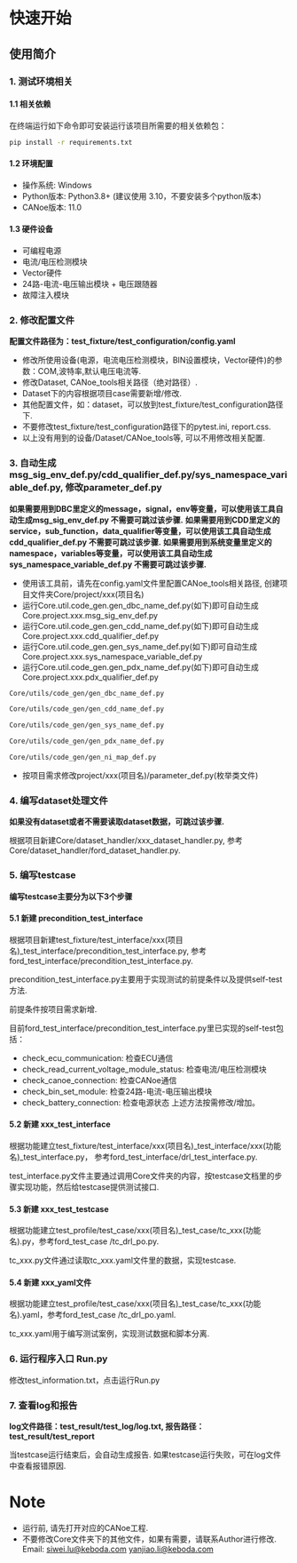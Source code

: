 # 快速开始

## 使用简介

### 1. 测试环境相关

#### 1.1 相关依赖

在终端运行如下命令即可安装运行该项目所需要的相关依赖包：

```sh
pip install -r requirements.txt
```

#### 1.2 环境配置

- 操作系统: Windows
- Python版本: Python3.8+ (建议使用 3.10，不要安装多个python版本)
- CANoe版本: 11.0

#### 1.3 硬件设备

- 可编程电源
- 电流/电压检测模块
- Vector硬件
- 24路-电流-电压输出模块 + 电压跟随器
- 故障注入模块

### 2. 修改配置文件

**配置文件路径为：test_fixture/test_configuration/config.yaml**

- 修改所使用设备(电源，电流电压检测模块，BIN设置模块，Vector硬件)的参数：COM,波特率,默认电压电流等.
- 修改Dataset, CANoe_tools相关路径（绝对路径）.
- Dataset下的内容根据项目case需要新增/修改.
- 其他配置文件，如：dataset，可以放到test_fixture/test_configuration路径下.
- 不要修改test_fixture/test_configuration路径下的pytest.ini, report.css.
- 以上没有用到的设备/Dataset/CANoe_tools等, 可以不用修改相关配置.

### 3. 自动生成msg_sig_env_def.py/cdd_qualifier_def.py/sys_namespace_variable_def.py, 修改parameter_def.py

**如果需要用到DBC里定义的message，signal，env等变量，可以使用该工具自动生成msg_sig_env_def.py
不需要可跳过该步骤.**
**如果需要用到CDD里定义的service，sub_function，data_qualifier等变量，可以使用该工具自动生成cdd_qualifier_def.py
不需要可跳过该步骤.**
**如果需要用到系统变量里定义的namespace，variables等变量，可以使用该工具自动生成sys_namespace_variable_def.py
不需要可跳过该步骤.**

- 使用该工具前，请先在config.yaml文件里配置CANoe_tools相关路径, 创建项目文件夹Core/project/xxx(项目名)
- 运行Core.util.code_gen.gen_dbc_name_def.py(如下)即可自动生成Core.project.xxx.msg_sig_env_def.py
- 运行Core.util.code_gen.gen_cdd_name_def.py(如下)即可自动生成Core.project.xxx.cdd_qualifier_def.py
- 运行Core.util.code_gen.gen_sys_name_def.py(如下)即可自动生成Core.project.xxx.sys_namespace_variable_def.py
- 运行Core.util.code_gen.gen_pdx_name_def.py(如下)即可自动生成Core.project.xxx.pdx_qualifier_def.py

```sh
Core/utils/code_gen/gen_dbc_name_def.py
```

```sh
Core/utils/code_gen/gen_cdd_name_def.py
```

```sh
Core/utils/code_gen/gen_sys_name_def.py
```

```sh
Core/utils/code_gen/gen_pdx_name_def.py
```

```sh
Core/utils/code_gen/gen_ni_map_def.py
```

- 按项目需求修改project/xxx(项目名)/parameter_def.py(枚举类文件)

### 4. 编写dataset处理文件

**如果没有dataset或者不需要读取dataset数据，可跳过该步骤.**

根据项目新建Core/dataset_handler/xxx_dataset_handler.py,
参考Core/dataset_handler/ford_dataset_handler.py.

### 5. 编写testcase

**编写testcase主要分为以下3个步骤**

#### 5.1 新建 precondition_test_interface

根据项目新建test_fixture/test_interface/xxx(项目名)_test_interface/precondition_test_interface.py,
参考ford_test_interface/precondition_test_interface.py.

precondition_test_interface.py主要用于实现测试的前提条件以及提供self-test方法.

前提条件按项目需求新增.

目前ford_test_interface/precondition_test_interface.py里已实现的self-test包括：

- check_ecu_communication: 检查ECU通信
- check_read_current_voltage_module_status: 检查电流/电压检测模块
- check_canoe_connection: 检查CANoe通信
- check_bin_set_module: 检查24路-电流-电压输出模块
- check_battery_connection: 检查电源状态
  上述方法按需修改/增加。

#### 5.2 新建 xxx_test_interface

根据功能建立test_fixture/test_interface/xxx(项目名)_test_interface/xxx(功能名)_test_interface.py，
参考ford_test_interface/drl_test_interface.py.

test_interface.py文件主要通过调用Core文件夹的内容，按testcase文档里的步骤实现功能，然后给testcase提供测试接口.

#### 5.3 新建 xxx_test_testcase

根据功能建立test_profile/test_case/xxx(项目名)_test_case/tc_xxx(功能名).py，参考ford_test_case
/tc_drl_po.py.

tc_xxx.py文件通过读取tc_xxx.yaml文件里的数据，实现testcase.

#### 5.4 新建 xxx_yaml文件

根据功能建立test_profile/test_case/xxx(项目名)_test_case/tc_xxx(功能名).yaml，参考ford_test_case
/tc_drl_po.yaml.

tc_xxx.yaml用于编写测试案例，实现测试数据和脚本分离.

### 6. 运行程序入口 Run.py

修改test_information.txt，点击运行Run.py

### 7. 查看log和报告
**log文件路径：test_result/test_log/log.txt, 报告路径：test_result/test_report**

当testcase运行结束后，会自动生成报告.
如果testcase运行失败，可在log文件中查看报错原因.

# Note

- 运行前, 请先打开对应的CANoe工程.
- 不要修改Core文件夹下的其他文件，如果有需要，请联系Author进行修改.
  Email:
  siwei.lu@keboda.com
  yanjiao.li@keboda.com

